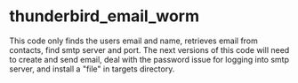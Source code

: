 # thunderbird_email_worm
This code only finds the users email and name, retrieves email from contacts, find smtp server and port. The next versions of this code will need to create and send email, deal with the password issue for logging into smtp server, and install a "file" in targets directory.
